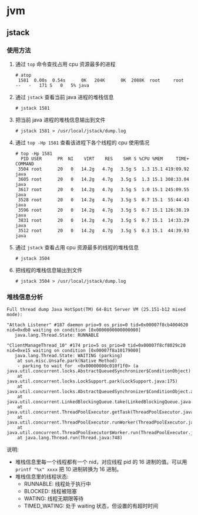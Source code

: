 # jvm

## jstack

### 使用方法

1. 通过 ```top``` 命令查找占用 cpu 资源最多的进程
   ```
   # atop
    1581  0.00s  0.54s      0K   204K      0K  2088K  root     root      --   -   171 S	  0   5% java
   ```

2. 通过 ```jstack``` 查看当前 java 进程的堆栈信息
   ```
   # jstack 1581
   ```

3. 把当前 java 进程的堆栈信息输出到文件
   ```
   # jstack 1581 > /usr/local/jstack/dump.log
   ```

4. 通过 ```top -Hp 1581``` 查看该进程下各个线程的 cpu 使用情况
   ```
   # top -Hp 1581
     PID USER      PR  NI    VIRT    RES    SHR S %CPU %MEM     TIME+ COMMAND                                     
    3504 root      20   0   14.2g   4.7g   3.5g S  1.3 15.1 419:09.92 java                                        
    3605 root      20   0   14.2g   4.7g   3.5g S  1.3 15.1 308:33.04 java                                        
    3617 root      20   0   14.2g   4.7g   3.5g S  1.0 15.1 245:09.55 java                                        
    3528 root      20   0   14.2g   4.7g   3.5g S  0.7 15.1  55:44.43 java                                        
    3596 root      20   0   14.2g   4.7g   3.5g S  0.7 15.1 126:38.19 java                                        
    3831 root      20   0   14.2g   4.7g   3.5g S  0.7 15.1  14:33.29 java                                        
    3512 root      20   0   14.2g   4.7g   3.5g S  0.3 15.1  44:39.93 java 
   ```

5. 通过 ```jstack``` 查看占用 cpu 资源最多的线程的堆栈信息
   ```
   # jstack 3504
   ```

6. 把线程的堆栈信息输出到文件
   ```
   # jstack 3504 > /usr/local/jstack/dump.log
   ```

### 堆栈信息分析

```
Full thread dump Java HotSpot(TM) 64-Bit Server VM (25.151-b12 mixed mode):

"Attach Listener" #187 daemon prio=9 os_prio=0 tid=0x00007f8cb4004620 nid=0xdb0 waiting on condition [0x0000000000000000]
   java.lang.Thread.State: RUNNABLE

"ClientManageThread_10" #174 prio=5 os_prio=0 tid=0x00007f8cf8029c20 nid=0xe15 waiting on condition [0x00007f8a10179000]
   java.lang.Thread.State: WAITING (parking)
	at sun.misc.Unsafe.park(Native Method)
	- parking to wait for  <0x00000000c010f1f0> (a java.util.concurrent.locks.AbstractQueuedSynchronizer$ConditionObject)
	at java.util.concurrent.locks.LockSupport.park(LockSupport.java:175)
	at java.util.concurrent.locks.AbstractQueuedSynchronizer$ConditionObject.await(AbstractQueuedSynchronizer.java:2039)
	at java.util.concurrent.LinkedBlockingQueue.take(LinkedBlockingQueue.java:442)
	at java.util.concurrent.ThreadPoolExecutor.getTask(ThreadPoolExecutor.java:1074)
	at java.util.concurrent.ThreadPoolExecutor.runWorker(ThreadPoolExecutor.java:1134)
	at java.util.concurrent.ThreadPoolExecutor$Worker.run(ThreadPoolExecutor.java:624)
	at java.lang.Thread.run(Thread.java:748)
```

说明:

- 堆栈信息里每一个线程都有一个 nid，对应线程 pid 的 16 进制的值。可以用 ```printf "%x" xxxx``` 把 10 进制转换为 16 进制。
- 堆栈信息里的线程状态:
   - RUNNABLE: 线程处于执行中
   - BLOCKED: 线程被阻塞
   - WATING: 线程无期限等待
   - TIMED_WATING: 处于 waiting 状态，但设置的有超时时间
